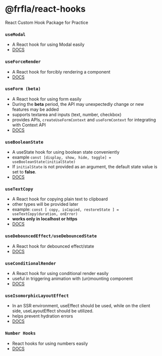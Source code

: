 # @frfla/react-hooks

React Custom Hook Package for Practice

### `useModal`

- A React hook for using Modal easily
- [DOCS](https://github.com/frfla/react-hooks/blob/main/react/src/use-modal/README.md)

### `useForceRender`

- A React hook for forcibly rendering a component
- [DOCS](https://github.com/frfla/react-hooks/blob/main/react/src/use-force-render/README.md)

### `useForm (beta)`

- A React hook for using form easily
- During the **beta** period, the API may unexpectedly change or new features may be added
- supports textarea and inputs (text, number, checkbox)
- provides APIs, `createUseFormContext` and `useFormContext` for integrating with Context API
- [DOCS](https://github.com/frfla/react-hooks/blob/main/react/src/use-form/README.md)

### `useBooleanState`

- A useState hook for using boolean state conveniently
- example `const [display, show, hide, toggle] = useBooleanState(initialState)`
- If `initialState` is not provided as an argument, the default state value is set to **false**.
- [DOCS](https://github.com/frfla/react-hooks/blob/main/react/src/use-boolean-state/README.md)

### `useTextCopy`

- A React hook for copying plain text to clipboard
- other types will be provided later
- example: `const [ copy, isCopied, restoreState ] = useTextCopy(duration, onError)`
- **works only in localhost or https**
- [DOCS](https://github.com/frfla/react-hooks/blob/main/react/src/use-clipboard/README.md)

### `useDebouncedEffect/useDebouncedState`

- A React hook for debounced effect/state
- [DOCS](https://github.com/frfla/react-hooks/blob/main/react/src/use-debounced/README.md)

### `useConditionalRender`

- A React hook for using conditional render easily
- useful in triggering animation with (un)mounting component
- [DOCS](https://github.com/frfla/react-hooks/blob/main/react/src/use-conditional-render/README.md)

### `useIsomorphicLayoutEffect`

- In an SSR environment, useEffect should be used, while on the client side, useLayoutEffect should be utilized.
- helps prevent hydration errors
- [DOCS](https://github.com/frfla/react-hooks/blob/main/react/src/use-isomorphic-layout-effect/README.md)

### `Number Hooks`

- React hooks for using numbers easily
- [DOCS](https://github.com/frfla/react-hooks/blob/main/react/src/use-numbers/README.md)
